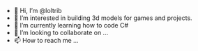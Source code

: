 - 👋 Hi, I’m @loltrib
- 👀 I’m interested in building 3d models for games and projects.
- 🌱 I’m currently learning how to code C#
- 💞️ I’m looking to collaborate on ...
- 📫 How to reach me ...

<!---
loltrib/loltrib is a ✨ special ✨ repository because its `README.md` (this file) appears on your GitHub profile.
You can click the Preview link to take a look at your changes.
--->
